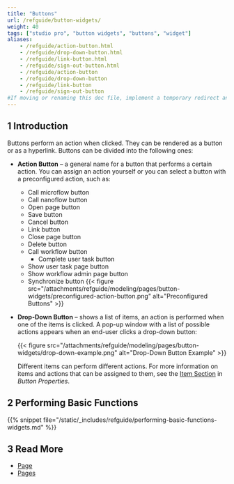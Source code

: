 ```yaml
---
title: "Buttons"
url: /refguide/button-widgets/
weight: 40
tags: ["studio pro", "button widgets", "buttons", "widget"]
aliases:
    - /refguide/action-button.html
    - /refguide/drop-down-button.html
    - /refguide/link-button.html
    - /refguide/sign-out-button.html
    - /refguide/action-button
    - /refguide/drop-down-button
    - /refguide/link-button
    - /refguide/sign-out-button
#If moving or renaming this doc file, implement a temporary redirect and let the respective team know they should update the URL in the product. See Mapping to Products for more details.
---
```


## 1 Introduction

Buttons perform an action when clicked. They can be rendered as a button or as a hyperlink. Buttons can be divided into the following ones:

* **Action Button** – a general name for a button that performs a certain action. You can assign an action yourself or you can select a button with a preconfigured action, such as: 
  * Call microflow button
  * Call nanoflow button
  * Open page button
  * Save button
  * Cancel button
  * Link button
  * Close page button
  * Delete button
  * Call workflow button
	* Complete user task button
  * Show user task page button
  * Show workflow admin page button
  * Synchronize button
  {{< figure src="/attachments/refguide/modeling/pages/button-widgets/preconfigured-action-button.png" alt="Preconfigured Buttons" >}}
  
* **Drop-Down Button** – shows a list of items, an action is performed when one of the items is clicked. A pop-up window with a list of possible actions appears when an end-user clicks a drop-down button:

	{{< figure src="/attachments/refguide/modeling/pages/button-widgets/drop-down-example.png" alt="Drop-Down Button Example" >}}

  Different items can perform different actions. For more information on items and actions that can be assigned to them, see the [Item Section](/refguide/button-properties/#items) in *Button Properties*.  

## 2 Performing Basic Functions

{{% snippet file="/static/_includes/refguide/performing-basic-functions-widgets.md" %}}

## 3 Read More

* [Page](/refguide/page/)
* [Pages](/refguide/pages/)
